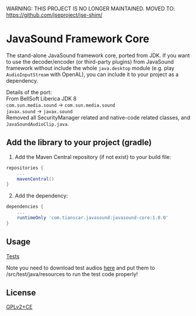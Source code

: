 WARNING: THIS PROJECT IS NO LONGER MAINTAINED. MOVED TO: https://github.com/jseproject/jse-shim/

# JavaSound Framework Core
The stand-alone JavaSound framework core, ported from JDK. If you want to use the decoder/encoder (or third-party plugins) from JavaSound framework without include the whole `java.desktop` module (e.g. play `AudioInputStream` with OpenAL), you can include it to your project as a dependency.

Details of the port:  
From BellSoft Liberica JDK 8  
`com.sun.media.sound` -> `com.sun.media.sound`  
`javax.sound` -> `javax.sound`  
Removed all SecurityManager related and native-code related classes, and `JavaSoundAudioClip.java`.

## Add the library to your project (gradle)
1. Add the Maven Central repository (if not exist) to your build file:
```groovy
repositories {
    ...
    mavenCentral()
}
```

2. Add the dependency:
```groovy
dependencies {
    ...
    runtimeOnly 'com.tianscar.javasound:javasound-core:1.0.0'
}
```

## Usage
[Tests](/src/test/java/com/tianscar/javasound/core/test)

Note you need to download test audios [here](https://github.com/Tianscar/fbodemo1) and put them to /src/test/java/resources to run the test code properly!

## License
[GPLv2+CE](/LICENSE)
